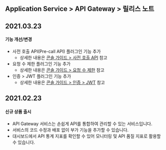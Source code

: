 ## Application Service > API Gateway > 릴리스 노트

## 2021.03.23
#### 기능 개선/변경
* 사전 호출 API(Pre-call API) 플러그인 기능 추가
    * 상세한 내용은 <a href="/ko/Application%20Service/API%20Gateway/ko/console-guide/#api-pre-call-api)" target="_blank">콘솔 가이드 > 사전 호출 API</a> 참고
* 요청 수 제한 플러그인 기능 추가
    * 상세한 내용은 <a href="/ko/Application%20Service/API%20Gateway/ko/console-guide/#_17" target="_blank">콘솔 가이드 > 요청 수 제한</a> 참고
* 인증 > JWT 플러그인 기능 추가
    * 상세한 내용은 <a href="/ko/Application%20Service/API%20Gateway/ko/console-guide/#jwt" target="_blank">콘솔 가이드 > 인증 > JWT</a> 참고

## 2021.02.23
#### 신규 상품 출시 
* API Gateway 서비스는 손쉽게 API를 통합하여 관리할 수 있는 서비스입니다.
* 서비스의 코드 수정과 배포 없이 부가 기능을 추가할 수 있습니다.
* 대시보드에서 API 통계 지표를 확인할 수 있어 모니터링 및 API 품질 지표로 활용할 수 있습니다.